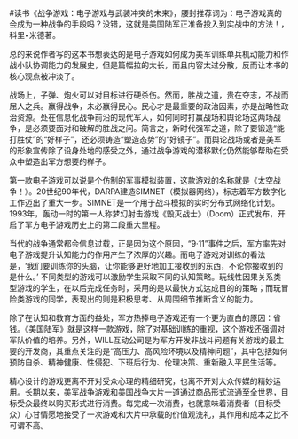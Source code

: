 \#读书《战争游戏：电子游戏与武装冲突的未来》，腰封推荐词为：电子游戏真的会成为一种战争的手段吗？没错，这就是美国陆军正准备投入到实战中的方法！，科里•米德著。

总的来说作者写的这本书想表达的是电子游戏如何成为美军训练单兵机动能力和作战小队协调能力的发展史，但是篇幅拉的太长，而且内容太过分散，反而让本书的核心观点被冲淡了。

战场上，子弹、炮火可以对目标进行硬杀伤。然而，胜战之道，贵在夺志，不战而屈人之兵。赢得战争，未必赢得民心。民心才是最重要的政治因素，亦是战略性政治资源。处在信息化战争前沿的现代军人，如何同时打赢战场和舆论场这两场战争，是必须要面对和破解的胜战之问。简言之，新时代强军之道，除了要锻造“能打胜仗”的“好样子”，还必须铸造“塑造态势”的“好镜子”。而舆论战场或者是美军的形象宣传除了设身处地的感受之外，通过战争游戏的潜移默化仍然能够帮助在受众中塑造出军方想要的样子。

第一款电子游戏可以说是个仿制的军事模拟装置，这款游戏的名称就是《太空战争！》。20世纪90年代，DARPA建造SIMNET（模拟器网络），标志着军方数字化工作迈出了重大一步。SIMNET是一个用于战斗模拟的实时分布式网络化计划。1993年，轰动一时的第一人称梦幻射击游戏《毁灭战士》（Doom）正式发布，开启了军方电子游戏历史上的第二段重大里程。

当代的战争通常都会信息过载，正是因为这个原因，“9·11”事件之后，军方率先对电子游戏提升认知能力的作用产生了浓厚的兴趣。而电子游戏对训练的看法是，‘我们要训练你的头脑，让你能够更好地加工接收到的东西，不论你接收到的是什么。’ 不同类型的游戏可以激励学生采取不同的认知策略。玩线性因果关系类型游戏的学生，在以后完成任务时，采用的是以最快方式达成目的的策略；而玩冒险类游戏的同学，表现出的则是积极思考、从周围细节推断含义的能力。

除了在认知和教育方面的益处，军方热捧电子游戏还有一个更为直白的原因：省钱。《美国陆军》就是这样一款游戏，除了对基础训练的重视，这个游戏还强调对军队价值的培养。另外，WILL互动公司是为军方开发非战斗问题有关游戏的最主要的开发商，其重点关注的是“高压力、高风险环境以及精神问题”，其中包括如何预防自杀、精神健康、性侵犯、下班后行为、伦理决策、重新融入平民生活等。

精心设计的游戏更离不开对受众心理的精细研究，也离不开对大众传媒的精妙运用。长期以来，美军战争游戏和美国战争大片一道通过商品形式流通至全世界，目标受众最终以购买形式进行消费。每完成一次消费，也就意味着消费者（目标受众）心甘情愿地接受了一次游戏和大片中承载的价值观洗礼，其作用和成本之比不可谓不高。